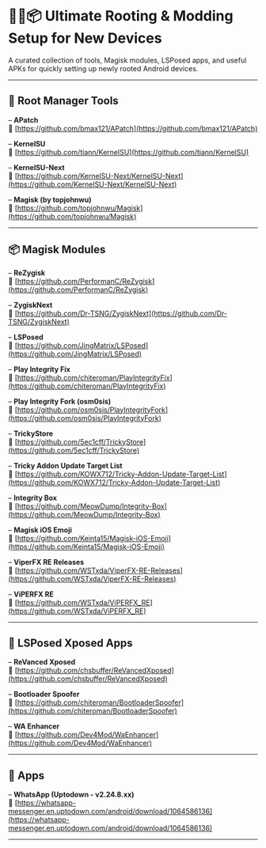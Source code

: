 # 🔧📱📦 Ultimate Rooting & Modding Setup for New Devices

A curated collection of tools, Magisk modules, LSPosed apps, and useful APKs for quickly setting up newly rooted Android devices.

---

## 🔧 Root Manager Tools

– **APatch**  
🔗 [https://github.com/bmax121/APatch](https://github.com/bmax121/APatch)

– **KernelSU**  
🔗 [https://github.com/tiann/KernelSU](https://github.com/tiann/KernelSU)

– **KernelSU-Next**  
🔗 [https://github.com/KernelSU-Next/KernelSU-Next](https://github.com/KernelSU-Next/KernelSU-Next)

– **Magisk (by topjohnwu)**  
🔗 [https://github.com/topjohnwu/Magisk](https://github.com/topjohnwu/Magisk)

---

## 📦 Magisk Modules

– **ReZygisk**  
🔗 [https://github.com/PerformanC/ReZygisk](https://github.com/PerformanC/ReZygisk)

– **ZygiskNext**  
🔗 [https://github.com/Dr-TSNG/ZygiskNext](https://github.com/Dr-TSNG/ZygiskNext)

– **LSPosed**  
🔗 [https://github.com/JingMatrix/LSPosed](https://github.com/JingMatrix/LSPosed)

– **Play Integrity Fix**  
🔗 [https://github.com/chiteroman/PlayIntegrityFix](https://github.com/chiteroman/PlayIntegrityFix)

– **Play Integrity Fork (osm0sis)**  
🔗 [https://github.com/osm0sis/PlayIntegrityFork](https://github.com/osm0sis/PlayIntegrityFork)

– **TrickyStore**  
🔗 [https://github.com/5ec1cff/TrickyStore](https://github.com/5ec1cff/TrickyStore)

– **Tricky Addon Update Target List**  
🔗 [https://github.com/KOWX712/Tricky-Addon-Update-Target-List](https://github.com/KOWX712/Tricky-Addon-Update-Target-List)

– **Integrity Box**  
🔗 [https://github.com/MeowDump/Integrity-Box](https://github.com/MeowDump/Integrity-Box)

– **Magisk iOS Emoji**  
🔗 [https://github.com/Keinta15/Magisk-iOS-Emoji](https://github.com/Keinta15/Magisk-iOS-Emoji)

– **ViperFX RE Releases**  
🔗 [https://github.com/WSTxda/ViperFX-RE-Releases](https://github.com/WSTxda/ViperFX-RE-Releases)

– **ViPERFX RE**  
🔗 [https://github.com/WSTxda/ViPERFX_RE](https://github.com/WSTxda/ViPERFX_RE)

---

## 🧩 LSPosed Xposed Apps

– **ReVanced Xposed**  
🔗 [https://github.com/chsbuffer/ReVancedXposed](https://github.com/chsbuffer/ReVancedXposed)

– **Bootloader Spoofer**  
🔗 [https://github.com/chiteroman/BootloaderSpoofer](https://github.com/chiteroman/BootloaderSpoofer)

– **WA Enhancer**  
🔗 [https://github.com/Dev4Mod/WaEnhancer](https://github.com/Dev4Mod/WaEnhancer)

---

## 📱 Apps

– **WhatsApp (Uptodown - v2.24.8.xx)**  
🔗 [https://whatsapp-messenger.en.uptodown.com/android/download/1064586136](https://whatsapp-messenger.en.uptodown.com/android/download/1064586136)

---
